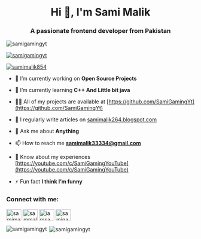 <h1 align="center">Hi 👋, I'm Sami Malik</h1>
<h3 align="center">A passionate frontend developer from Pakistan</h3>

<p align="left"> <img src="https://komarev.com/ghpvc/?username=samigamingyt&label=Profile%20views&color=0e75b6&style=flat" alt="samigamingyt" /> </p>

<p align="left"> <a href="https://github.com/ryo-ma/github-profile-trophy"><img src="https://github-profile-trophy.vercel.app/?username=samigamingyt" alt="samigamingyt" /></a> </p>

<p align="left"> <a href="https://twitter.com/samimalik854" target="blank"><img src="https://img.shields.io/twitter/follow/samimalik854?logo=twitter&style=for-the-badge" alt="samimalik854" /></a> </p>

- 🔭 I’m currently working on **Open Source Projects**

- 🌱 I’m currently learning **C++ And Little bit java**

- 👨‍💻 All of my projects are available at [https://github.com/SamiGamingYt](https://github.com/SamiGamingYt)

- 📝 I regularly write articles on [samimalik264.blogspot.com](samimalik264.blogspot.com)

- 💬 Ask me about **Anything**

- 📫 How to reach me **samimalik33334@gmail.com**

- 📄 Know about my experiences [https://youtube.com/c/SamiGamingYouTube](https://youtube.com/c/SamiGamingYouTube)

- ⚡ Fun fact **I think I’m funny**

<h3 align="left">Connect with me:</h3>
<p align="left">
<a href="https://twitter.com/samimalik854" target="blank"><img align="center" src="https://raw.githubusercontent.com/rahuldkjain/github-profile-readme-generator/master/src/images/icons/Social/twitter.svg" alt="samimalik854" height="30" width="40" /></a>
<a href="https://fb.com/sammalik264" target="blank"><img align="center" src="https://raw.githubusercontent.com/rahuldkjain/github-profile-readme-generator/master/src/images/icons/Social/facebook.svg" alt="sammalik264" height="30" width="40" /></a>
<a href="https://instagram.com/iamsamimalik" target="blank"><img align="center" src="https://raw.githubusercontent.com/rahuldkjain/github-profile-readme-generator/master/src/images/icons/Social/instagram.svg" alt="iamsamimalik" height="30" width="40" /></a>
<a href="https://www.youtube.com/c/samigamingyoutube" target="blank"><img align="center" src="https://raw.githubusercontent.com/rahuldkjain/github-profile-readme-generator/master/src/images/icons/Social/youtube.svg" alt="samigamingyoutube" height="30" width="40" /></a>
</p>


<p><img align="left" src="https://github-readme-stats.vercel.app/api/top-langs?username=samigamingyt&show_icons=true&locale=en&layout=compact" alt="samigamingyt" /></p>

<p>&nbsp;<img align="center" src="https://github-readme-stats.vercel.app/api?username=samigamingyt&show_icons=true&locale=en" alt="samigamingyt" /></p>
